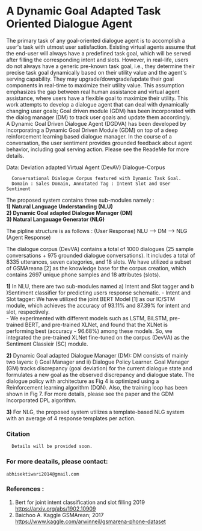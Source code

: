 
# A Dynamic Goal Adapted Task Oriented Dialogue Agent

The primary task of any goal-oriented dialogue agent is to accomplish a user's task with utmost user satisfaction. Existing virtual agents assume that the end-user will always have a predefined task goal, which will be served after filling the corresponding intent and slots. However, in real-life, users do not always have a generic pre-known task goal, i.e., they determine their precise task goal dynamically based on their utility value and the agent's serving capability. They may upgrade/downgrade/update their goal components in real-time to maximize their utility value. This assumption emphasizes the gap between real human assistance and virtual agent assistance, where users have a flexible goal to maximize their utility. This work attempts to develop a dialogue agent that can deal with dynamically changing user goals; Goal driven module (GDM) has been incorporated with the dialog manager (DM) to track user goals and update them accordingly. A Dynamic Goal Driven Dialogue Agent (DGDVA) has been developed by incorporating a Dynamic Goal Driven Module (GDM) on top of a deep reinforcement learning based dialogue manager. In the course of a conversation, the user sentiment provides grounded feedback about agent behavior, including goal serving action. Please see the ReadeMe for more details.

Data:  Deviation adapted Virtual Agent (DevAV) Dialogue-Corpus
    
      Conversational Dialogue Corpus featured with Dynamic Task Goal.  
      Domain : Sales Domain, Annotated Tag : Intent Slot and User Sentiment 



The proposed system contains three sub-modules namely : \
					**1) Natural Language Understanding (NLU)** \
					**2) Dynamic Goal adapted Dialogue Manager (DM)** \
					**3) Natural Langauage Generator (NLG)** 

The pipline structure is as follows : (User Response) NLU --> DM --> NLG (Agent Response)



The dialogue corpus (DevVA) contains a total of 1000 dialogues (25 sample conversations + 975 grounded dialogue conversations). It includes a total of 8335 utterances, seven categories, and 18 slots. We have utilized a subset of GSMAreana [2] as the knowledge base for the corpus creation, which contains 2697 unique phone samples and 18 attributes (slots).


**1)** In NLU, there are two sub-modules named a) Intent and Slot tagger and b )Sentiment classifier for predicting users response schematic.
    - Intent and Slot tagger: We have utilized the joint BERT Model [1] as our IC/STM module, which achieves the accuracy of 93.11% and 87.39% for intent and slot, respectively. \
    - We experimented with different models such as LSTM, BiLSTM, pre-trained BERT, and pre-trained XLNet, and found that the XLNet is performing best (accuracy - 96.68%) among these models. So, we integrated the pre-trained XLNet fine-tuned on the corpus (DevVA) as the Sentiment Classieir (SC) module.

**2)** Dynamic Goal adapted Dialogue Manager (DM): DM consists of mainly two layers: i) Goal Manager and ii) Dialogue Policy Learner. Goal Manager (GM) tracks discrepancy (goal deviation) for the current dialogue state and formulates a new goal as the observed discrepancy and dialogue state. The dialogue policy with architecture as Fig 4 is optimized using a Reinforcement learning algorithm (DQN). Also, the training loop has been shown in Fig 7. For more details, please see the paper and the GDM Incorporated DPL algorithm.

**3)** For NLG, the proposed system utilizes a template-based NLG system with an average of 4 response templates per action.


### Citation 

      Details will be provided soon.

### For more deatails, please contact: 

    abhisektiwari2014@gmail.com
    
### References :

1. Bert for joint intent classification and slot filling 2019 https://arxiv.org/abs/1902.10909
2. Baichoo A. Kaggle GSMArean; 2017 https://www.kaggle.com/arwinneil/gsmarena-phone-dataset

